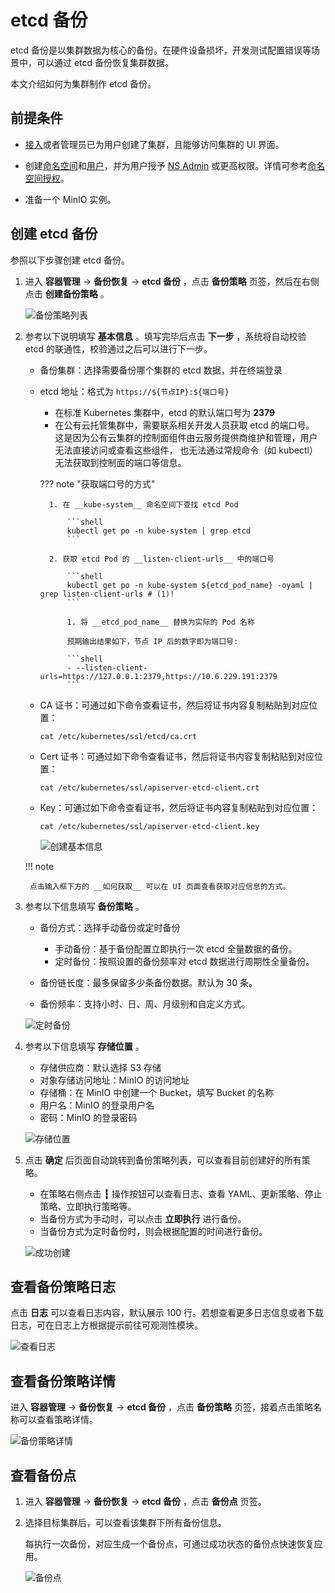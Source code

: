 # etcd 备份

etcd 备份是以集群数据为核心的备份。在硬件设备损坏，开发测试配置错误等场景中，可以通过 etcd 备份恢复集群数据。

本文介绍如何为集群制作 etcd 备份。

## 前提条件

- [接入](../clusters/integrate-cluster.md)或者管理员已为用户创建了集群，且能够访问集群的 UI 界面。

- 创建[命名空间](../namespaces/createns.md)和[用户](../../register/index.md)，并为用户授予 [NS Admin](../permissions/permission-brief.md#ns-admin) 或更高权限。详情可参考[命名空间授权](../permissions/cluster-ns-auth.md)。

- 准备一个 MinIO 实例。

## 创建 etcd 备份

参照以下步骤创建 etcd 备份。

1. 进入 __容器管理__ -> __备份恢复__ -> __etcd 备份__ ，点击 __备份策略__ 页签，然后在右侧点击 __创建备份策略__ 。

    ![备份策略列表](../../../images/etcd01.png)

2. 参考以下说明填写 __基本信息__ 。填写完毕后点击 __下一步__ ，系统将自动校验 etcd 的联通性，校验通过之后可以进行下一步。

    - 备份集群：选择需要备份哪个集群的 etcd 数据，并在终端登录
    - etcd 地址：格式为 `https://${节点IP}:${端口号}`
 
        - 在标准 Kubernetes 集群中，etcd 的默认端口号为 __2379__
        - 在公有云托管集群中，需要联系相关开发人员获取 etcd 的端口号。
          这是因为公有云集群的控制面组件由云服务提供商维护和管理，用户无法直接访问或查看这些组件，
          也无法通过常规命令（如 kubectl）无法获取到控制面的端口等信息。

        ??? note "获取端口号的方式"

            1. 在 __kube-system__ 命名空间下查找 etcd Pod

                ```shell
                kubectl get po -n kube-system | grep etcd
                ```

            2. 获取 etcd Pod 的 __listen-client-urls__ 中的端口号

                ```shell
                kubectl get po -n kube-system ${etcd_pod_name} -oyaml | grep listen-client-urls # (1)!
                ```

                1. 将 __etcd_pod_name__ 替换为实际的 Pod 名称
            
                预期输出结果如下，节点 IP 后的数字即为端口号:

                ```shell
                - --listen-client-urls=https://127.0.0.1:2379,https://10.6.229.191:2379
                ```

    - CA 证书：可通过如下命令查看证书，然后将证书内容复制粘贴到对应位置：
        
        ```shell
        cat /etc/kubernetes/ssl/etcd/ca.crt
        ```

    - Cert 证书：可通过如下命令查看证书，然后将证书内容复制粘贴到对应位置：

        ```shell
        cat /etc/kubernetes/ssl/apiserver-etcd-client.crt
        ```

    - Key：可通过如下命令查看证书，然后将证书内容复制粘贴到对应位置：

        ```shell
        cat /etc/kubernetes/ssl/apiserver-etcd-client.key
        ```

        ![创建基本信息](../../../images/etcd-get01.png)

    !!! note

        点击输入框下方的 __如何获取__ 可以在 UI 页面查看获取对应信息的方式。

3. 参考以下信息填写 __备份策略__ 。

    - 备份方式：选择手动备份或定时备份

        - 手动备份：基于备份配置立即执行一次 etcd 全量数据的备份。
        - 定时备份：按照设置的备份频率对 etcd 数据进行周期性全量备份。

    - 备份链长度：最多保留多少条备份数据。默认为 30 条。
    - 备份频率：支持小时、日、周、月级别和自定义方式。

    ![定时备份](../../../images/etcd04.png)

4. 参考以下信息填写 __存储位置__ 。

    - 存储供应商：默认选择 S3 存储
    - 对象存储访问地址：MinIO 的访问地址
    - 存储桶：在 MinIO 中创建一个 Bucket，填写 Bucket 的名称
    - 用户名：MinIO 的登录用户名
    - 密码：MinIO 的登录密码

    ![存储位置](../../../images/etcd05.png)

5. 点击 __确定__ 后页面自动跳转到备份策略列表，可以查看目前创建好的所有策略。

    - 在策略右侧点击 __┇__ 操作按钮可以查看日志、查看 YAML、更新策略、停止策略、立即执行策略等。
    - 当备份方式为手动时，可以点击 __立即执行__ 进行备份。
    - 当备份方式为定时备份时，则会根据配置的时间进行备份。

    ![成功创建](../../../images/etcd07.png)

## 查看备份策略日志

点击 __日志__ 可以查看日志内容，默认展示 100 行。若想查看更多日志信息或者下载日志，可在日志上方根据提示前往可观测性模块。

![查看日志](../../../images/etcd06.png)

## 查看备份策略详情

进入 __容器管理__ -> __备份恢复__ -> __etcd 备份__ ，点击 __备份策略__ 页签，接着点击策略名称可以查看策略详情。

![备份策略详情](../../../images/etcd09.png)

## 查看备份点

1. 进入 __容器管理__ -> __备份恢复__ -> __etcd 备份__ ，点击 __备份点__ 页签。
2. 选择目标集群后，可以查看该集群下所有备份信息。

    每执行一次备份，对应生成一个备份点，可通过成功状态的备份点快速恢复应用。

    ![备份点](../../../images/etcd08.png)
